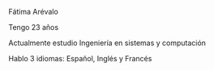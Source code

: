 Fátima Arévalo

Tengo 23 años

Actualmente estudio Ingeniería en sistemas y computación

Hablo 3 idiomas: Español, Inglés y Francés
